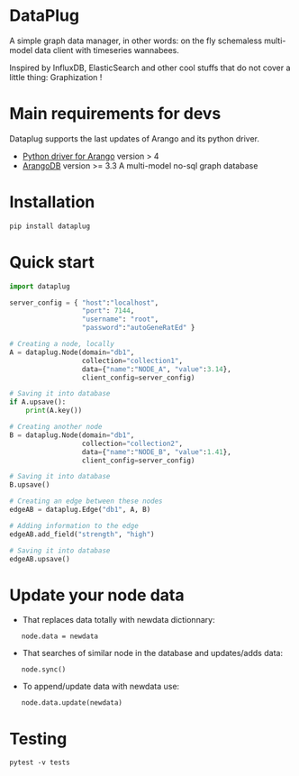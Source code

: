 DataPlug
========

A simple graph data manager, in other words: on the fly schemaless multi-model data client with timeseries wannabees.

Inspired by InfluxDB, ElasticSearch and other cool stuffs that do not cover a little thing: Graphization !


Main requirements for devs
==========================

Dataplug supports the last updates of Arango and its python driver.

 + [Python driver for Arango](https://github.com/joowani/python-arango) version > 4
 + [ArangoDB](https://www.arangodb.com) version >= 3.3
	    A multi-model no-sql graph database



Installation
============

```bash
pip install dataplug
```

Quick start
===========

```python
import dataplug

server_config = { "host":"localhost",
                  "port": 7144,
                  "username": "root",
                  "password":"autoGeneRatEd" }

# Creating a node, locally
A = dataplug.Node(domain="db1",
                  collection="collection1",
                  data={"name":"NODE_A", "value":3.14},
                  client_config=server_config)

# Saving it into database
if A.upsave():
    print(A.key())

# Creating another node
B = dataplug.Node(domain="db1",
                  collection="collection2",
                  data={"name":"NODE_B", "value":1.41},
                  client_config=server_config)

# Saving it into database
B.upsave()

# Creating an edge between these nodes
edgeAB = dataplug.Edge("db1", A, B)

# Adding information to the edge
edgeAB.add_field("strength", "high")

# Saving it into database
edgeAB.upsave()

```

Update your node data
=====================

 - That replaces data totally with newdata dictionnary:
 ```
    node.data = newdata
 ```

 - That searches of similar node in the database and updates/adds data:
 ```
    node.sync()
 ```

 - To append/update data with newdata use:
 ```
    node.data.update(newdata)
 ```

Testing
=======

```
pytest -v tests
```
